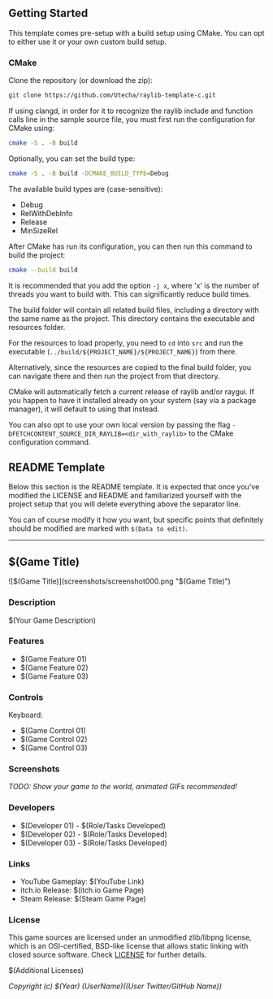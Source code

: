 ## Getting Started

This template comes pre-setup with a build setup using CMake. You can opt to either
use it or your own custom build setup.

### CMake

Clone the repository (or download the zip):

```bash
git clone https://github.com/Utecha/raylib-template-c.git
```

If using clangd, in order for it to recognize the raylib include and function calls
line in the sample source file, you must first run the configuration
for CMake using:

```sh
cmake -S . -B build
```

Optionally, you can set the build type:

```sh
cmake -S . -B build -DCMAKE_BUILD_TYPE=Debug
```

The available build types are (case-sensitive):

- Debug
- RelWithDebInfo
- Release
- MinSizeRel

After CMake has run its configuration, you
can then run this command to build the project:

```sh
cmake --build build
```

It is recommended that you add the option `-j x`, where 'x' is
the number of threads you want to build with. This can significantly reduce
build times.

The build folder will contain all related build files, including a directory
with the same name as the project. This directory contains the executable and
resources folder.

For the resources to load properly, you need to `cd` into `src` and
run the executable (`../build/${PROJECT_NAME}/${PROJECT_NAME}`) from there.

Alternatively, since the resources are copied to the final build folder, you can
navigate there and then run the project from that directory.

CMake will automatically fetch a current release of raylib and/or raygui. If you
happen to have it installed already on your system (say via a package manager),
it will default to using that instead.

You can also opt to use your own local version by passing the flag
`-DFETCHCONTENT_SOURCE_DIR_RAYLIB=<dir_with_raylib>` to the CMake configuration command.

## README Template

Below this section is the README template. It is expected that once you've
modified the LICENSE and README and familiarized yourself with the project setup
that you will delete everything above the separator line.

You can of course modify it how you want, but specific points that definitely
should be modified are marked with `$(Data to edit)`.

-----------------------------------

## $(Game Title)

![$(Game Title)](screenshots/screenshot000.png "$(Game Title)")

### Description

$(Your Game Description)

### Features

- $(Game Feature 01)
- $(Game Feature 02)
- $(Game Feature 03)

### Controls

Keyboard:

- $(Game Control 01)
- $(Game Control 02)
- $(Game Control 03)

### Screenshots

_TODO: Show your game to the world, animated GIFs recommended!_

### Developers

- $(Developer 01) - $(Role/Tasks Developed)
- $(Developer 02) - $(Role/Tasks Developed)
- $(Developer 03) - $(Role/Tasks Developed)

### Links

- YouTube Gameplay: $(YouTube Link)
- itch.io Release: $(itch.io Game Page)
- Steam Release: $(Steam Game Page)

### License

This game sources are licensed under an unmodified zlib/libpng license, which is
an OSI-certified, BSD-like license that allows static linking with closed source
software. Check [LICENSE](LICENSE) for further details.

$(Additional Licenses)

_Copyright (c) $(Year) $(User Name) ($(User Twitter/GitHub Name))_

